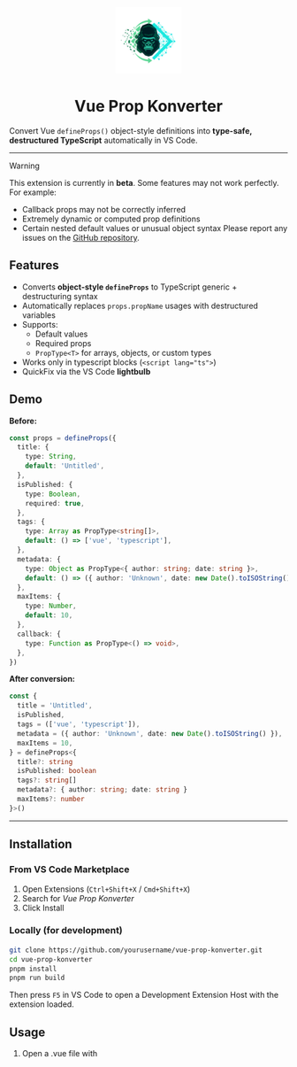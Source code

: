 <p align="center">
  <img src="./resources/icon.png" width="120" alt="Vue Prop Konverter logo" />
</p>

<h1 align="center">Vue Prop Konverter</h1>

Convert Vue <code>defineProps()</code> object-style definitions into <b>type-safe, destructured TypeScript</b> automatically in VS Code.

---

> [!WARNING]
> This extension is currently in **beta**. Some features may not work perfectly. For example:
> - Callback props may not be correctly inferred
> - Extremely dynamic or computed prop definitions
> - Certain nested default values or unusual object syntax
> Please report any issues on the [GitHub repository](https://github.com/arashsheyda/vue-prop-konverter/issues).

## Features

- Converts **object-style `defineProps`** to TypeScript generic + destructuring syntax
- Automatically replaces `props.propName` usages with destructured variables
- Supports:
  - Default values
  - Required props
  - `PropType<T>` for arrays, objects, or custom types
- Works only in typescript blocks (`<script lang="ts">`)
- QuickFix via the VS Code **lightbulb**

## Demo

**Before:**

```ts
const props = defineProps({
  title: {
    type: String,
    default: 'Untitled',
  },
  isPublished: {
    type: Boolean,
    required: true,
  },
  tags: {
    type: Array as PropType<string[]>,
    default: () => ['vue', 'typescript'],
  },
  metadata: {
    type: Object as PropType<{ author: string; date: string }>,
    default: () => ({ author: 'Unknown', date: new Date().toISOString() }),
  },
  maxItems: {
    type: Number,
    default: 10,
  },
  callback: {
    type: Function as PropType<() => void>,
  },
})
```

**After conversion:**

```ts
const {
  title = 'Untitled',
  isPublished,
  tags = (['vue', 'typescript']),
  metadata = ({ author: 'Unknown', date: new Date().toISOString() }),
  maxItems = 10,
} = defineProps<{
  title?: string
  isPublished: boolean
  tags?: string[]
  metadata?: { author: string; date: string }
  maxItems?: number
}>()
```

---

## Installation

### From VS Code Marketplace

1. Open Extensions (`Ctrl+Shift+X` / `Cmd+Shift+X`)
2. Search for *Vue Prop Konverter*
3. Click Install

### Locally (for development)

```bash
git clone https://github.com/yourusername/vue-prop-konverter.git
cd vue-prop-konverter
pnpm install
pnpm run build
```

Then press `F5` in VS Code to open a Development Extension Host with the extension loaded.

## Usage

1. Open a .vue file with <script setup lang="ts">
2. Place your cursor over a defineProps() object-style declaration
3. Click the lightbulb or press Ctrl+. / Cmd+.
4. Select "Replace defineProps() with type-safe variant and update usage"
5. The props will be converted automatically

## Requirements

- VS Code 1.90+
- Vue 3 with <script setup lang="ts">
- TypeScript installed in your project

## Extension Settings

No additional settings required — works out of the box.

## Contributing

1. Fork the repo
2. Create a branch (git checkout -b feature/my-feature)
3. Make your changes & run pnpm lint and pnpm build
4. Submit a pull request

## License

[MIT © 2025 Arash Sheyda](LICENSE)